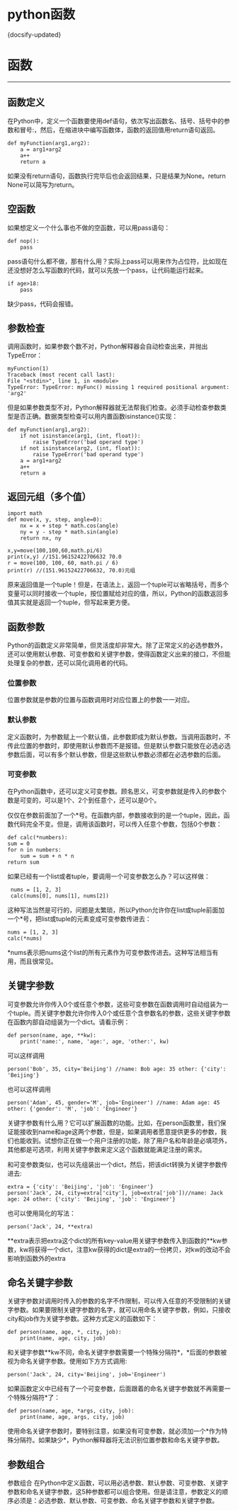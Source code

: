# python函数
{docsify-updated}



# 函数
------------
## 函数定义
在Python中，定义一个函数要使用def语句，依次写出函数名、括号、括号中的参数和冒号:，然后，在缩进块中编写函数体，函数的返回值用return语句返回。

    def myFunction(arg1,arg2):
        a = arg1+arg2
        a++
        return a

如果没有return语句，函数执行完毕后也会返回结果，只是结果为None。return None可以简写为return。

## 空函数
如果想定义一个什么事也不做的空函数，可以用pass语句：
    
    def nop():
        pass

pass语句什么都不做，那有什么用？实际上pass可以用来作为占位符，比如现在还没想好怎么写函数的代码，就可以先放一个pass，让代码能运行起来。

    if age>18:
        pass
缺少pass，代码会报错。

## 参数检查
调用函数时，如果参数个数不对，Python解释器会自动检查出来，并抛出TypeError：

    myFunction(1)
    Traceback (most recent call last):
    File "<stdin>", line 1, in <module>
    TypeError: TypeError: myFunc() missing 1 required positional argument: 'arg2'
但是如果参数类型不对，Python解释器就无法帮我们检查。必须手动检查参数类型是否正确。数据类型检查可以用内置函数isinstance()实现：

    def myFunction(arg1,arg2):
        if not isinstance(arg1, (int, float)):
            raise TypeError('bad operand type')
        if not isinstance(arg2, (int, float)):
            raise TypeError('bad operand type')
        a = arg1+arg2
        a++
        return a

## 返回元组（多个值）

    import math
    def move(x, y, step, angle=0):
        nx = x + step * math.cos(angle)
        ny = y - step * math.sin(angle)
        return nx, ny

    x,y=move(100,100,60,math.pi/6)
    print(x,y) //151.96152422706632 70.0
    r = move(100, 100, 60, math.pi / 6)
    print(r) //(151.96152422706632, 70.0)元组
原来返回值是一个tuple！但是，在语法上，返回一个tuple可以省略括号，而多个变量可以同时接收一个tuple，按位置赋给对应的值，所以，Python的函数返回多值其实就是返回一个tuple，但写起来更方便。

## 函数参数
Python的函数定义非常简单，但灵活度却非常大。除了正常定义的必选参数外，还可以使用默认参数、可变参数和关键字参数，使得函数定义出来的接口，不但能处理复杂的参数，还可以简化调用者的代码。

### 位置参数
位置参数就是参数的位置与函数调用时对应位置上的参数一一对应。

### 默认参数
定义函数时，为参数赋上一个默认值，此参数即成为默认参数。当调用函数时，不传此位置的参数时，即使用默认参数而不是报错。但是默认参数只能放在必选必选参数后面，可以有多个默认参数，但是这些默认参数必须都在必选参数的后面。

### 可变参数
在Python函数中，还可以定义可变参数。顾名思义，可变参数就是传入的参数个数是可变的，可以是1个、2个到任意个，还可以是0个。

仅仅在参数前面加了一个*号。在函数内部，参数接收到的是一个tuple，因此，函数代码完全不变。但是，调用该函数时，可以传入任意个参数，包括0个参数：

    def calc(*numbers):
    sum = 0
    for n in numbers:
        sum = sum + n * n
    return sum

如果已经有一个list或者tuple，要调用一个可变参数怎么办？可以这样做：

     nums = [1, 2, 3]
     calc(nums[0], nums[1], nums[2])
这种写法当然是可行的，问题是太繁琐，所以Python允许你在list或tuple前面加一个*号，把list或tuple的元素变成可变参数传进去：

    nums = [1, 2, 3]
    calc(*nums)
*nums表示把nums这个list的所有元素作为可变参数传进去。这种写法相当有用，而且很常见。

## 关键字参数
可变参数允许你传入0个或任意个参数，这些可变参数在函数调用时自动组装为一个tuple。而关键字参数允许你传入0个或任意个含参数名的参数，这些关键字参数在函数内部自动组装为一个dict。请看示例：

    def person(name, age, **kw):
        print('name:', name, 'age:', age, 'other:', kw)
可以这样调用

    person('Bob', 35, city='Beijing') //name: Bob age: 35 other: {'city': 'Beijing'}
也可以这样调用

    person('Adam', 45, gender='M', job='Engineer') //name: Adam age: 45 other: {'gender': 'M', 'job': 'Engineer'}

关键字参数有什么用？它可以扩展函数的功能。比如，在person函数里，我们保证能接收到name和age这两个参数，但是，如果调用者愿意提供更多的参数，我们也能收到。试想你正在做一个用户注册的功能，除了用户名和年龄是必填项外，其他都是可选项，利用关键字参数来定义这个函数就能满足注册的需求。

和可变参数类似，也可以先组装出一个dict，然后，把该dict转换为关键字参数传进去:

    extra = {'city': 'Beijing', 'job': 'Engineer'}
    person('Jack', 24, city=extra['city'], job=extra['job'])//name: Jack age: 24 other: {'city': 'Beijing', 'job': 'Engineer'}
也可以使用简化的写法：
    
    person('Jack', 24, **extra)

\*\*extra表示把extra这个dict的所有key-value用关键字参数传入到函数的\*\*kw参数，kw将获得一个dict，注意kw获得的dict是extra的一份拷贝，对kw的改动不会影响到函数外的extra

## 命名关键字参数
关键字参数对调用时传入的参数的名字不作限制，可以传入任意的不受限制的关键字参数。如果要限制关键字参数的名字，就可以用命名关键字参数，例如，只接收city和job作为关键字参数。这种方式定义的函数如下：

    def person(name, age, *, city, job):
        print(name, age, city, job)
和关键字参数\*\*kw不同，命名关键字参数需要一个特殊分隔符\*，\*后面的参数被视为命名关键字参数。使用如下方方式调用:

    person('Jack', 24, city='Beijing', job='Engineer')
如果函数定义中已经有了一个可变参数，后面跟着的命名关键字参数就不再需要一个特殊分隔符*了：

    def person(name, age, *args, city, job):
        print(name, age, args, city, job)
使用命名关键字参数时，要特别注意，如果没有可变参数，就必须加一个\*作为特殊分隔符。如果缺少\*，Python解释器将无法识别位置参数和命名关键字参数。

## 参数组合
参数组合
在Python中定义函数，可以用必选参数、默认参数、可变参数、关键字参数和命名关键字参数，这5种参数都可以组合使用。但是请注意，参数定义的顺序必须是：必选参数、默认参数、可变参数、命名关键字参数和关键字参数。